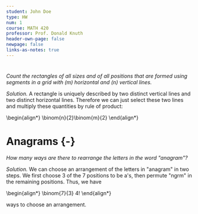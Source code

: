 ```yaml
---
student: John Doe
type: HW
num: 1
course: MATH 420
professor: Prof. Donald Knuth
header-own-page: false
newpage: false
links-as-notes: true
---
```


# 

_Count the rectangles of all sizes and of all positions that are formed using
segments in a grid with \(m\) horizontal and \(n\) vertical lines._

_Solution._ A rectangle is uniquely described by two distinct vertical lines and
two distinct horizontal lines. Therefore we can just select these two lines and 
multiply these quantities by rule of product:

<!-- LaTeX environment in a Markdown document! -->
\begin{align*}
  \binom{n}{2}\binom{m}{2}
\end{align*}

# Anagrams {-}

_How many ways are there to rearrange the letters in the word "anagram"?_

_Solution._ We can choose an arrangement of the letters in "anagram" in two
steps. We first choose 3 of the 7 positions to be a's, then permute "ngrm" in
the remaining positions. Thus, we have

\begin{align*}
  \binom{7}{3} 4!
\end{align*}

ways to choose an arrangement.

